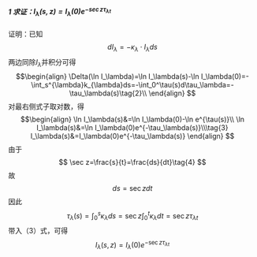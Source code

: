 ##### 1 求证：$I_{\lambda}(s,z)=I_{\lambda}(0)e^{-\sec z \tau_{\lambda t}}$
证明：已知
$$
dI_\lambda=-\kappa_\lambda\cdot I_\lambda ds\tag{1}
$$
两边同除$I_\lambda$并积分可得
$$\begin{align}
\Delta(\ln I_\lambda)=\ln I_\lambda(s)-\ln I_\lambda(0)=-\int_s^{\lambda}k_{\lambda}ds=-\int_0^\tau(s)d\tau_\lambda=-\tau_\lambda(s)\tag{2}\\
\end{align}
$$
对最右侧式子取对数，得
$$\begin{align}
\ln I_\lambda(s)&=\ln I_\lambda(0)-\ln e^{\tau(s)}\\
\ln I_\lambda(s)&=\ln I_\lambda(0)e^{-\tau_\lambda(s)}\\\tag{3}
I_\lambda(s)&=I_\lambda(0)e^{-\tau_\lambda(s)}
\end{align}
$$
由于$$
\sec z=\frac{s}{t}=\frac{ds}{dt}\tag{4}
$$
故$$
ds=\sec zdt\tag{5}
$$
因此$$
\tau_{\lambda}(s)=\int_0^s \kappa_\lambda ds=\sec z\int_0^t\kappa_\lambda dt=\sec z\tau_{\lambda t}\tag{6}
$$
带入（3）式，可得$$
I_\lambda(s,z)=I_\lambda(0)e^{-\sec z \tau_{\lambda t}}
$$